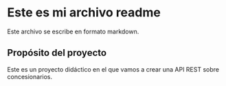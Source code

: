 # Este es mi archivo readme

Este archivo se escribe en formato markdown.

## Propósito del proyecto

Este es un proyecto didáctico en el que vamos a crear una API REST sobre concesionarios.

